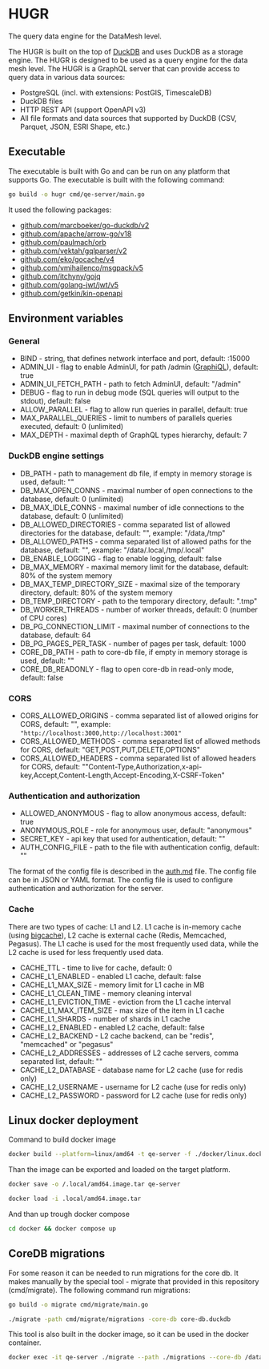 # HUGR

The query data engine for the DataMesh level. 

The HUGR is built on the top of [DuckDB](https://duckdb.org) and uses DuckDB as a storage engine. The HUGR is designed to be used as a query engine for the data mesh level. The HUGR is a GraphQL server that can provide access to query data in various data sources:

- PostgreSQL (incl. with extensions: PostGIS, TimescaleDB)
- DuckDB files
- HTTP REST API (support OpenAPI v3)
- All file formats and data sources that supported by DuckDB (CSV, Parquet, JSON, ESRI Shape, etc.)

## Executable

The executable is built with Go and can be run on any platform that supports Go. The executable is built with the following command:

```bash
go build -o hugr cmd/qe-server/main.go
```

It used the following packages:

- [github.com/marcboeker/go-duckdb/v2](https://github.com/marcboeker/go-duckdb)
- [github.com/apache/arrow-go/v18](https://github.com/apache/arrow-go)
- [github.com/paulmach/orb](https://github.com/paulmach/orb)
- [github.com/vektah/gqlparser/v2](https://github.com/vektah/gqlparser)
- [github.com/eko/gocache/v4](https://github.com/eko/gocache)
- [github.com/vmihailenco/msgpack/v5](https://github.com/vmihailenco/msgpack)
- [github.com/itchyny/gojq](https://github.com/itchyny/gojq)
- [github.com/golang-jwt/jwt/v5](https://github.com/golang-jwt/jwt)
- [github.com/getkin/kin-openapi](https://github.com/getkin/kin-openapi)

## Environment variables

### General

- BIND - string, that defines network interface and port, default: :15000
- ADMIN_UI - flag to enable AdminUI, for path /admin ([GraphiQL](https://github.com/graphql/graphiql)), default: true
- ADMIN_UI_FETCH_PATH - path to fetch AdminUI, default: "/admin"
- DEBUG - flag to run in debug mode (SQL queries will output to the stdout), default: false
- ALLOW_PARALLEL - flag to allow run queries in parallel, default: true
- MAX_PARALLEL_QUERIES - limit to numbers of parallels queries executed, default: 0 (unlimited)
- MAX_DEPTH - maximal depth of GraphQL types hierarchy, default: 7

### DuckDB engine settings

- DB_PATH - path to management db file, if empty in memory storage is used, default: ""
- DB_MAX_OPEN_CONNS - maximal number of open connections to the database, default: 0 (unlimited)
- DB_MAX_IDLE_CONNS - maximal number of idle connections to the database, default: 0 (unlimited)
- DB_ALLOWED_DIRECTORIES - comma separated list of allowed directories for the database, default: "", example: "/data,/tmp"
- DB_ALLOWED_PATHS - comma separated list of allowed paths for the database, default: "", example: "/data/.local,/tmp/.local"
- DB_ENABLE_LOGGING - flag to enable logging, default: false
- DB_MAX_MEMORY - maximal memory limit for the database, default: 80% of the system memory
- DB_MAX_TEMP_DIRECTORY_SIZE - maximal size of the temporary directory, default: 80% of the system memory
- DB_TEMP_DIRECTORY - path to the temporary directory, default: ".tmp"
- DB_WORKER_THREADS - number of worker threads, default: 0 (number of CPU cores)
- DB_PG_CONNECTION_LIMIT - maximal number of connections to the database, default: 64
- DB_PG_PAGES_PER_TASK - number of pages per task, default: 1000
- CORE_DB_PATH - path to core-db file, if empty in memory storage is used, default: ""
- CORE_DB_READONLY - flag to open core-db in read-only mode, default: false

### CORS

- CORS_ALLOWED_ORIGINS - comma separated list of allowed origins for CORS, default: "", example: ```"http://localhost:3000,http://localhost:3001"```
- CORS_ALLOWED_METHODS - comma separated list of allowed methods for CORS, default: "GET,POST,PUT,DELETE,OPTIONS"
- CORS_ALLOWED_HEADERS - comma separated list of allowed headers for CORS, default: ""Content-Type,Authorization,x-api-key,Accept,Content-Length,Accept-Encoding,X-CSRF-Token"

### Authentication and authorization

- ALLOWED_ANONYMOUS - flag to allow anonymous access, default: true
- ANONYMOUS_ROLE - role for anonymous user, default: "anonymous"
- SECRET_KEY - api key that used for authentication, default: ""
- AUTH_CONFIG_FILE - path to the file with authentication config, default: ""

The format of the config file is described in the [auth.md](auth.md) file. The config file can be in JSON or YAML format. The config file is used to configure authentication and authorization for the server.

### Cache

There are two types of cache: L1 and L2. L1 cache is in-memory cache (using [bigcache](https://github.com/allegro/bigcache)), L2 cache is external cache (Redis, Memcached, Pegasus). The L1 cache is used for the most frequently used data, while the L2 cache is used for less frequently used data.

- CACHE_TTL - time to live for cache, default: 0
- CACHE_L1_ENABLED - enabled L1 cache, default: false
- CACHE_L1_MAX_SIZE - memory limit for L1 cache in MB
- CACHE_L1_CLEAN_TIME - memory cleaning interval
- CACHE_L1_EVICTION_TIME - eviction from the L1 cache interval
- CACHE_L1_MAX_ITEM_SIZE - max size of the item in L1 cache
- CACHE_L1_SHARDS - number of shards in L1 cache
- CACHE_L2_ENABLED - enabled L2 cache, default: false
- CACHE_L2_BACKEND - L2 cache backend, can be "redis", "memcached" or "pegasus"
- CACHE_L2_ADDRESSES - addresses of L2 cache servers, comma separated list, default: ""
- CACHE_L2_DATABASE - database name for L2 cache (use for redis only)
- CACHE_L2_USERNAME - username for L2 cache (use for redis only)
- CACHE_L2_PASSWORD - password for L2 cache (use for redis only)

## Linux docker deployment

Command to build docker image

```bash
docker build --platform=linux/amd64 -t qe-server -f ./docker/linux.dockerfile .
```

Than the image can be exported and loaded on the target platform.

```bash
docker save -o /.local/amd64.image.tar qe-server

docker load -i .local/amd64.image.tar
```

And than up trough docker compose

```bash
cd docker && docker compose up
```

## CoreDB migrations

For some reason it can be needed to run migrations for the core db. It makes manually by the special tool - migrate that provided in this repository (cmd/migrate). The following command run migrations:

```bash
go build -o migrate cmd/migrate/main.go

./migrate -path cmd/migrate/migrations -core-db core-db.duckdb
```

This tool is also built in the docker image, so it can be used in the docker container.

```bash
docker exec -it qe-server ./migrate --path ./migrations --core-db /data/.local/docker.duckdb
```
